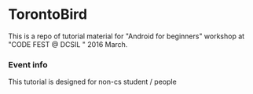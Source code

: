 # TorontoBird

This is a repo of tutorial material for "Android for beginners" workshop at "CODE FEST @ DCSIL " 2016 March. 

### Event info


This tutorial is designed for non-cs student / people
